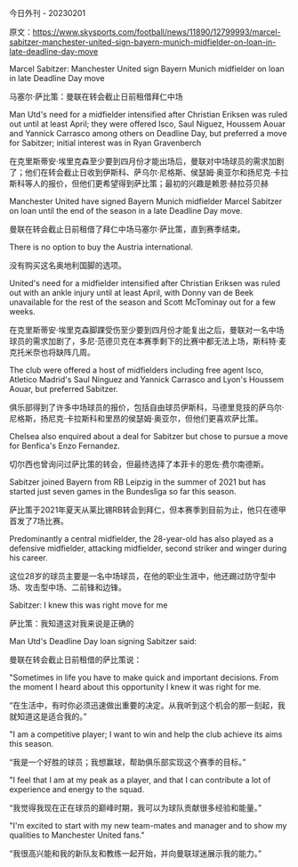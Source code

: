 今日外刊 - 20230201

原文：https://www.skysports.com/football/news/11890/12799993/marcel-sabitzer-manchester-united-sign-bayern-munich-midfielder-on-loan-in-late-deadline-day-move

Marcel Sabitzer: Manchester United sign Bayern Munich midfielder on loan in late Deadline Day move

马塞尔·萨比策：曼联在转会截止日前租借拜仁中场

Man Utd's need for a midfielder intensified after Christian Eriksen was ruled out until at least April; they were offered Isco, Saul Niguez, Houssem Aouar and Yannick Carrasco among others on Deadline Day, but preferred a move for Sabitzer; initial interest was in Ryan Gravenberch

在克里斯蒂安·埃里克森至少要到四月份才能出场后，曼联对中场球员的需求加剧了；他们在转会截止日收到伊斯科、萨乌尔·尼格斯、侯瑟姆·奥亚尔和扬尼克·卡拉斯科等人的报价，但他们更希望得到萨比策；最初的兴趣是赖恩·赫拉芬贝赫

Manchester United have signed Bayern Munich midfielder Marcel Sabitzer on loan until the end of the season in a late Deadline Day move.

曼联在转会截止日前租借了拜仁中场马塞尔·萨比策，直到赛季结束。

There is no option to buy the Austria international.

没有购买这名奥地利国脚的选项。

United's need for a midfielder intensified after Christian Eriksen was ruled out with an ankle injury until at least April, with Donny van de Beek unavailable for the rest of the season and Scott McTominay out for a few weeks.

在克里斯蒂安·埃里克森脚踝受伤至少要到四月份才能复出之后，曼联对一名中场球员的需求加剧了，多尼·范德贝克在本赛季剩下的比赛中都无法上场，斯科特·麦克托米奈也将缺阵几周。

The club were offered a host of midfielders including free agent Isco, Atletico Madrid's Saul Ninguez and Yannick Carrasco and Lyon's Houssem Aouar, but preferred Sabitzer.

俱乐部得到了许多中场球员的报价，包括自由球员伊斯科，马德里竞技的萨乌尔·尼格斯，扬尼克·卡拉斯科和里昂的侯瑟姆·奥亚尔，但他们更喜欢萨比策。

Chelsea also enquired about a deal for Sabitzer but chose to pursue a move for Benfica's Enzo Fernandez.

切尔西也曾询问过萨比策的转会，但最终选择了本菲卡的恩佐·费尔南德斯。

Sabitzer joined Bayern from RB Leipzig in the summer of 2021 but has started just seven games in the Bundesliga so far this season.

萨比策于2021年夏天从莱比锡RB转会到拜仁，但本赛季到目前为止，他只在德甲首发了7场比赛。

Predominantly a central midfielder, the 28-year-old has also played as a defensive midfielder, attacking midfielder, second striker and winger during his career.

这位28岁的球员主要是一名中场球员，在他的职业生涯中，他还踢过防守型中场、攻击型中场、二前锋和边锋。

Sabitzer: I knew this was right move for me

萨比策：我知道这对我来说是正确的

Man Utd's Deadline Day loan signing Sabitzer said:

曼联在转会截止日前租借的萨比策说：

"Sometimes in life you have to make quick and important decisions. From the moment I heard about this opportunity I knew it was right for me.

“在生活中，有时你必须迅速做出重要的决定。从我听到这个机会的那一刻起，我就知道这是适合我的。”

"I am a competitive player; I want to win and help the club achieve its aims this season.

“我是一个好胜的球员；我想赢球，帮助俱乐部实现这个赛季的目标。”

"I feel that I am at my peak as a player, and that I can contribute a lot of experience and energy to the squad.

“我觉得我现在正在球员的巅峰时期，我可以为球队贡献很多经验和能量。”

"I'm excited to start with my new team-mates and manager and to show my qualities to Manchester United fans."

“我很高兴能和我的新队友和教练一起开始，并向曼联球迷展示我的能力。”
